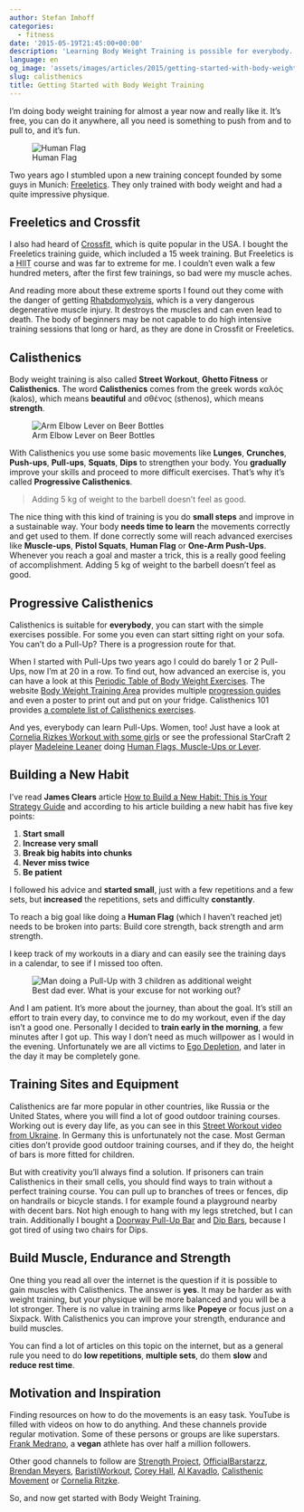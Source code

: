 ```yaml
---
author: Stefan Imhoff
categories:
  - fitness
date: '2015-05-19T21:45:00+00:00'
description: 'Learning Body Weight Training is possible for everybody. It’s free, you can do it anywhere, you need no gym or expensive equipment to train and you can improve constantly.'
language: en
og_image: 'assets/images/articles/2015/getting-started-with-body-weight-training/calisthenics-human-flag.jpg'
slug: calisthenics
title: Getting Started with Body Weight Training
---
```


I’m doing body weight training for almost a year now and really like it. It’s free, you can do it anywhere, all you need is something to push from and to pull to, and it’s fun.

<figure class="image-figure">
<img src="/assets/images/articles/2015/getting-started-with-body-weight-training/calisthenics-human-flag.jpg" alt="Human Flag">
<figcaption>
Human Flag
</figcaption>
</figure>

Two years ago I stumbled upon a new training concept founded by some guys in Munich: [Freeletics]. They only trained with body weight and had a quite impressive physique.

[freeletics]: https://www.freeletics.com/

## Freeletics and Crossfit

I also had heard of [Crossfit], which is quite popular in the USA. I bought the Freeletics training guide, which included a 15 week training. But Freeletics is a <abbr title="High-Intensity Interval Training">HIIT</abbr> course and was far to extreme for me. I couldn’t even walk a few hundred meters, after the first few trainings, so bad were my muscle aches.

And reading more about these extreme sports I found out they come with the danger of getting [Rhabdomyolysis], which is a very dangerous degenerative muscle injury. It destroys the muscles and can even lead to death. The body of beginners may be not capable to do high intensive training sessions that long or hard, as they are done in Crossfit or Freeletics.

[crossfit]: https://www.crossfit.com/
[rhabdomyolysis]: https://medium.com/@ericrobertson/crossfits-dirty-little-secret-97bcce70356d

## Calisthenics

Body weight training is also called **Street Workout**, **Ghetto Fitness** or **Calisthenics**. The word **Calisthenics** comes from the greek words καλός (kalos), which means **beautiful** and σθένος (sthenos), which means **strength**.

<figure class="image-figure">
<img src="/assets/images/articles/2015/getting-started-with-body-weight-training/calisthenics-arm-elbow-lever.jpg" alt="Arm Elbow Lever on Beer Bottles">
<figcaption>Arm Elbow Lever on Beer Bottles</figcaption>
</figure>

With Calisthenics you use some basic movements like **Lunges**, **Crunches**, **Push-ups**, **Pull-ups**, **Squats**, **Dips** to strengthen your body. You **gradually** improve your skills and proceed to more difficult exercises. That’s why it’s called **Progressive Calisthenics**.

<blockquote lang="en" class="pullquote">
<p>Adding 5 kg of weight to the barbell doesn’t feel as good.</p>
</blockquote>

The nice thing with this kind of training is you do **small steps** and improve in a sustainable way. Your body **needs time to learn** the movements correctly and get used to them. If done correctly some will reach advanced exercises like **Muscle-ups**, **Pistol Squats**, **Human Flag** or **One-Arm Push-Ups**. Whenever you reach a goal and master a trick, this is a really good feeling of accomplishment. Adding 5 kg of weight to the barbell doesn’t feel as good.

## Progressive Calisthenics

Calisthenics is suitable for **everybody**, you can start with the simple exercises possible. For some you even can start sitting right on your sofa. You can’t do a Pull-Up? There is a progression route for that.

When I started with Pull-Ups two years ago I could do barely 1 or 2 Pull-Ups, now I’m at 20 in a row. To find out, how advanced an exercise is, you can have a look at this [Periodic Table of Body Weight Exercises]. The website [Body Weight Training Area] provides multiple [progression guides] and even a poster to print out and put on your fridge. Calisthenics 101 provides [a complete list of Calisthenics exercises].

And yes, everybody can learn Pull-Ups. Women, too! Just have a look at [Cornelia Rizkes Workout with some girls] or see the professional StarCraft 2 player [Madeleine Leaner] doing [Human Flags, Muscle-Ups or Lever].

[periodic table of body weight exercises]: http://strength.stack52.com/periodic-table-of-bodyweight-exercises/
[body weight training area]: http://bodyweighttrainingarena.com/
[progression guides]: http://bodyweighttrainingarena.com/progressive-calisthenics/
[a complete list of calisthenics exercises]: https://www.calisthenics-101.co.uk/blogs/a-complete-list-of-calisthenics-exercises
[cornelia rizkes workout with some girls]: https://www.youtube.com/watch?v=FfClYaCzx5U
[madeleine leaner]: https://www.youtube.com/user/MaddeLisk
[human flags, muscle-ups or lever]: https://www.youtube.com/watch?v=-ag2gAcbp9M

## Building a New Habit

I’ve read **James Clears** article [How to Build a New Habit: This is Your Strategy Guide] and according to his article building a new habit has five key points:

1.  **Start small**
2.  **Increase very small**
3.  **Break big habits into chunks**
4.  **Never miss twice**
5.  **Be patient**

I followed his advice and **started small**, just with a few repetitions and a few sets, but **increased** the repetitions, sets and difficulty **constantly**.

To reach a big goal like doing a **Human Flag** (which I haven’t reached jet) needs to be broken into parts: Build core strength, back strength and arm strength.

I keep track of my workouts in a diary and can easily see the training days in a calendar, to see if I missed too often.

<figure class="image-figure">
<img src="/assets/images/articles/2015/getting-started-with-body-weight-training/calisthenics-best-dad-ever.jpg" alt="Man doing a Pull-Up with 3 children as additional weight">
<figcaption>
Best dad ever. What is your excuse for not working out?
</figcaption>
</figure>

And I am patient. It’s more about the journey, than about the goal. It’s still an effort to train every day, to convince me to do my workout, even if the day isn’t a good one. Personally I decided to **train early in the morning**, a few minutes after I got up. This way I don’t need as much willpower as I would in the evening. Unfortunately we are all victims to [Ego Depletion], and later in the day it may be completely gone.

[how to build a new habit: this is your strategy guide]: https://jamesclear.com/habit-guide
[ego depletion]: https://en.wikipedia.org/wiki/Ego_depletion

## Training Sites and Equipment

Calisthenics are far more popular in other countries, like Russia or the United States, where you will find a lot of good outdoor training courses. Working out is every day life, as you can see in this [Street Workout video from Ukraine]. In Germany this is unfortunately not the case. Most German cities don’t provide good outdoor training courses, and if they do, the height of bars is more fitted for children.

But with creativity you’ll always find a solution. If prisoners can train Calisthenics in their small cells, you should find ways to train without a perfect training course. You can pull up to branches of trees or fences, dip on handrails or bicycle stands. I for example found a playground nearby with decent bars. Not high enough to hang with my legs stretched, but I can train. Additionally I bought a [Doorway Pull-Up Bar] and [Dip Bars], because I got tired of using two chairs for Dips.

[street workout video from ukraine]: https://www.youtube.com/watch?v=bvLQZVnz5WM
[doorway pull-up bar]: http://www.amazon.de/gp/product/B00EZ24BC2?ie=UTF8&tag=kogakurede-21&linkCode=as2&camp=1638&creative=6742&creativeASIN=3924862397
[dip bars]: http://www.amazon.de/gp/product/B0088I92VY?ie=UTF8&tag=kogakurede-21&linkCode=as2&camp=1638&creative=6742&creativeASIN=3924862397

## Build Muscle, Endurance and Strength

One thing you read all over the internet is the question if it is possible to gain muscles with Calisthenics. The answer is **yes**. It may be harder as with weight training, but your physique will be more balanced and you will be a lot stronger. There is no value in training arms like **Popeye** or focus just on a Sixpack. With Calisthenics you can improve your strength, endurance and build muscles.

You can find a lot of articles on this topic on the internet, but as a general rule you need to do **low repetitions**, **multiple sets**, do them **slow** and **reduce rest time**.

## Motivation and Inspiration

Finding resources on how to do the movements is an easy task. YouTube is filled with videos on how to do anything. And these channels provide regular motivation. Some of these persons or groups are like superstars. [Frank Medrano], a **vegan** athlete has over half a million followers.

Other good channels to follow are [Strength Project], [OfficialBarstarzz], [Brendan Meyers], [BaristiWorkout], [Corey Hall], [Al Kavadlo], [Calisthenic Movement] or [Cornelia Ritzke].

So, and now get started with Body Weight Training.

[frank medrano]: https://www.youtube.com/watch?v=mvJHw64fxgQ
[strength project]: https://www.youtube.com/user/strengthproject
[officialbarstarzz]: https://www.youtube.com/user/OfficialBarstarzz
[brendan meyers]: https://www.youtube.com/user/leftyjrpro
[baristiworkout]: https://www.youtube.com/user/baristiworkout
[corey hall]: https://www.youtube.com/user/cth38881
[al kavadlo]: https://www.youtube.com/user/alkavadlo
[calisthenic movement]: https://www.youtube.com/user/Calisthenicmovement
[cornelia ritzke]: https://www.youtube.com/user/ConnyBerlin
